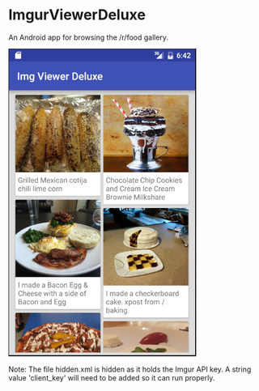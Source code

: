 # ImgurViewerDeluxe
An Android app for browsing the /r/food gallery.

![screenshot1](images/screenshot.png)

Note: The file hidden.xml is hidden as it holds the Imgur API key. A string value 'client_key' will
      need to be added so it can run properly.